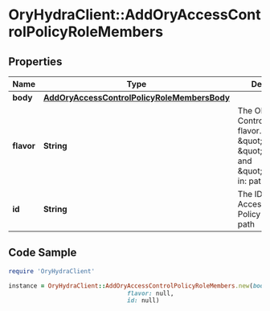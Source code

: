 # OryHydraClient::AddOryAccessControlPolicyRoleMembers

## Properties

Name | Type | Description | Notes
------------ | ------------- | ------------- | -------------
**body** | [**AddOryAccessControlPolicyRoleMembersBody**](AddOryAccessControlPolicyRoleMembersBody.md) |  | [optional] 
**flavor** | **String** | The ORY Access Control Policy flavor. Can be \&quot;regex\&quot;, \&quot;glob\&quot;, and \&quot;exact\&quot;.  in: path | 
**id** | **String** | The ID of the ORY Access Control Policy Role.  in: path | 

## Code Sample

```ruby
require 'OryHydraClient'

instance = OryHydraClient::AddOryAccessControlPolicyRoleMembers.new(body: null,
                                 flavor: null,
                                 id: null)
```


